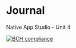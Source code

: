 # Journal
Native App Studio - Unit 4

[![BCH compliance](https://bettercodehub.com/edge/badge/P-SP/Journal?branch=master)](https://bettercodehub.com/)
